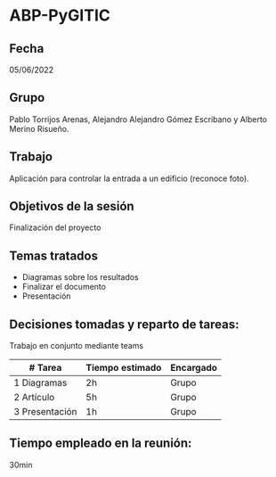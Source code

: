 # ABP-PyGITIC
## Fecha
05/06/2022
## Grupo
Pablo Torrijos Arenas, Alejandro Alejandro Gómez Escribano y Alberto Merino Risueño. 
## Trabajo
Aplicación para controlar la entrada a un edificio (reconoce
foto).
## Objetivos de la sesión
Finalización del proyecto
## Temas tratados
- Diagramas sobre los resultados
- Finalizar el documento
- Presentación
## Decisiones tomadas y reparto de tareas:
Trabajo en conjunto mediante teams

| # Tarea           | Tiempo estimado       | Encargado             |
|--------------     |-----------            |------------           |
| 1 Diagramas               | 2h                  | Grupo                 |
| 2 Artículo                | 5h                  | Grupo             |
| 3 Presentación             | 1h                 | Grupo            |
## Tiempo empleado en la reunión:
30min



